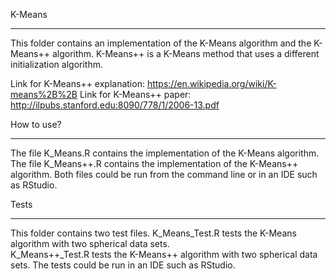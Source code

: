 K-Means
_________________
This folder contains an implementation of the K-Means algorithm and the K-Means++ algorithm.
K-Means++ is a K-Means method that uses a different initialization algorithm.  

Link for K-Means++ explanation: https://en.wikipedia.org/wiki/K-means%2B%2B
Link for K-Means++ paper: http://ilpubs.stanford.edu:8090/778/1/2006-13.pdf

How to use?
_______________
The file K_Means.R contains the implementation of the K-Means algorithm.
The file K_Means++.R contains the implementation of the K-Means++ algorithm.
Both files could be run from the command line or in an IDE such as RStudio.

Tests
______________
This folder contains two test files.  K_Means_Test.R tests the K-Means algorithm with two spherical data sets.  
K_Means++_Test.R tests the K-Means++ algorithm with two spherical data sets.  The tests could be run in an IDE
such as RStudio.



